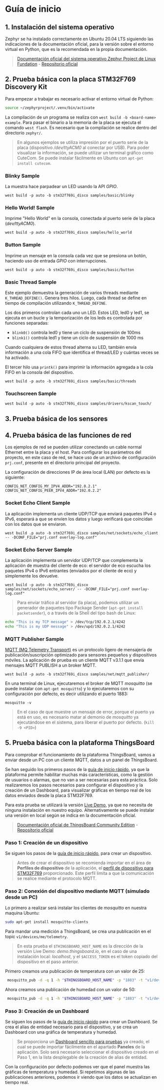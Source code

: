 # Guía de inicio

## 1. Instalación del sistema operativo

Zephyr se ha instalado correctamente en Ubuntu 20.04 LTS siguiendo las indicaciones de la documentación oficial, para la versión sobre el entorno virtual en Python, que es la recomendada en la propia documentación.

> [Documentación oficial del sistema operativo Zephyr Project de Linux Fundation](https://docs.zephyrproject.org/latest/index.html) -
> [Repositorio oficial](https://github.com/zephyrproject-rtos/zephyr)

## 2. Prueba básica con la placa STM32F769 Discovery Kit

Para empezar a trabajar es necesario activar el entorno virtual de Python:

```bash
source ~/zephyrproject/.venv/bin/activate
```

La compilación de un programa se realiza con `west build -b <board-name> example`.
Para pasar el binario a la memoria de la placa se ejecuta el comando `west flash`.
Es necesario que la compilación se realice dentro del directorio `zephyr/`.

> En algunos ejemplos se utiliza impresión por el puerto serie de la placa (dispositivo _/dev/ttyACM0_ al conectar por USB). Para poder visualizar la información, se puede utilizar un terminal gráfico como CuteCom. Se puede instalar fácilmente en Ubuntu con `apt-get install cutecom`.

### Blinky Sample

La muestra hace parpadear un LED usando la API _GPIO_.

```
west build -p auto -b stm32f769i_disco samples/basic/blinky
```

### Hello World! Sample

Imprime "Hello World" en la consola, conectada al puerto serie de la placa (_dev/ttyACM0_).

```
west build -p auto -b stm32f769i_disco samples/hello_world
```

### Button Sample

Imprime un mensaje en la consola cada vez que se presiona un botón, haciendo uso de entrada _GPIO_ con interrupciones.

```
west build -p auto -b stm32f769i_disco samples/basic/button
```

### Basic Thread Sample

Este ejemplo demuestra la generación de varios threads mediante `K_THREAD_DEFINE()`. Genera tres hilos. Luego, cada thread se define en tiempo de compilación utilizando `K_THREAD_DEFINE`.

Los dos primeros controlan cada uno un LED. Estos LED, led0 y led1, se ejecuta en un bucle y la temporización de los leds es controlada por funciones separadas:

-   `blink0()` controla led0 y tiene un ciclo de suspensión de 100ms
-   `blink1()` controla led1 y tiene un ciclo de suspensión de 1000 ms

Cuando cualquiera de estos thread alterna su LED, también envía información a una cola FIFO que identifica el thread/LED y cuántas veces se ha activado.

El tercer hilo usa `printk()` para imprimir la información agregada a la cola FIFO en la consola del dispositivo.

```
west build -p auto -b stm32f769i_disco samples/basic/threads
```

### Touchscreen Sample

```
west build -p auto -b stm32f769i_disco samples/drivers/kscan_touch/
```

## 3. Prueba básica de los sensores

## 4. Prueba básica de las funciones de red

Los ejemplos de red se pueden utilizar conectando un cable normal Ethernet entre la placa y el host. Para configurar los parámetros del proyecto, en este caso de red, se hace uso de un archivo de configuración `prj.conf`, presente en el directorio principal del proyecto.

La configuración de direcciones IP de área local (LAN) por defecto es la siguiente:

```
CONFIG_NET_CONFIG_MY_IPV4_ADDR="192.0.2.1"
CONFIG_NET_CONFIG_PEER_IPV4_ADDR="192.0.2.2"
```

### Socket Echo Client Sample

La aplicación implementa un cliente UDP/TCP que enviará paquetes IPv4 o IPv6, esperará a que se envíen los datos y luego verificará que coincidan con los datos que se enviaron.

```
west build .p auto -b stm32f769i_disco samples/net/sockets/echo_client -- -DCONF_FILE="prj.conf overlay-log.conf"
```

### Socket Echo Server Sample

La aplicación implementa un servidor UDP/TCP que complementa la aplicación de muestra del cliente de eco: el servidor de eco escucha los paquetes IPv4 o IPv6 entrantes (enviados por el cliente de eco) y simplemente los devuelve.

```
west build -p auto -b stm32f769i_disco samples/net/sockets/echo_server/ -- -DCONF_FILE="prj.conf overlay-log.conf"
```

> Para enviar tráfico al servidor (la placa), podemos utilizar un generador de paquetes tipo Package Sender (`apt-get install packetsender`), o a través de la Shell del tipo bash de Linux:

```bash
echo "This is my TCP message" > /dev/tcp/192.0.2.1/4242
echo "This is my UDP message" > /dev/upd/192.0.2.1/4242
```

### MQTT Publisher Sample

[MQTT (MQ Telemetry Transport)](https://mqtt.org/) es un protocolo ligero de mensajería de publicación/suscripción optimizado para sensores pequeños y dispositivos móviles.
La aplicación de prueba es un cliente MQTT v3.1.1 que envía mensajes MQTT PUBLISH a un broker MQTT.

```
west build -p auto -b stm32f769i_disco samples/net/mqtt_publisher/
```

En una terminal de Linux, ejecutaremos el broker de MQTT _mosquitto_ (se puede instalar con `apt-get mosquitto`) y lo ejecutaremos con su configuración por defecto, es decir utilizando el puerto 1883:

```
mosquitto -v
```

> En el caso de que muestre un mensaje de error, porque el puerto ya está en uso, es necesario matar al demonio de _mosquitto_ ya ejecutándose en el sistema, para liberar el puerto por defecto. (`kill -9 <PID>`)

## 5. Prueba básica con la plataforma ThingsBoard

Para comprobar el funcionamiento de la plataforma ThingsBoard, vamos a enviar desde un PC con un cliente MQTT, datos a un panel de ThingsBoard.

Se han seguido los primeros pasos de la [guía de inicio rápido](https://thingsboard.io/docs/getting-started-guides/helloworld/?connectdevice=mqtt-linux), ya que la plataforma permite habilitar muchas más características, como la gestión de usuarios o alarmas, que no van a ser necesarias para esta práctica. Solo realizaremos los pasos necesarios para configurar el dispositivo y la creación de un Dashboard, para visualizar gráficas en tiempo real de los datos enviados desde la placa STM32F769.

Para esta prueba se utilizará la versión [Live Demo](https://demo.thingsboard.io), ya que no necesita de ninguna instalación en nuestro equipo. Alternativamente se puede instalar una versión en local según se indica en la documentación oficial.

> [Documentación oficial de ThingsBoard Community Edition](https://thingsboard.io/docs/) -
> [Repositorio oficial](https://github.com/thingsboard/thingsboard)

### Paso 1: Creación de un dispositivo

Se siguen los pasos de la [guía de inicio rápido](https://thingsboard.io/docs/getting-started-guides/helloworld/?connectdevice=mqtt-linux), para crear un dispositivo.

> Antes de crear el dispositivo se recomienda importar en el área de **Perfiles de dispositivo** de la aplicación, el [perfil de dispositivo para STM32F769](ThingsBoard/stm32f769_profile.json) proporcionado. Este perfil limita a que la comunicación se realice mediante el protocolo MQTT.

### Paso 2: Conexión del dispositivo mediante MQTT (simulado desde un PC)

Lo primero a realizar será instalar los clientes de _mosquitto_ en nuestra maquina Ubuntu:

```bash
sudo apt-get install mosquitto-clients
```

Para mandar una medición a ThingsBoard, se crea una publicación en el topic `v1/devices/me/telemetry`.

> En esta prueba el `$THINGSBOARD_HOST_NAME` es la dirección de la versión Live Demo: _demo.thingsboard.io_, en el caso de una instalación local: _localhost_, y el `$ACCESS_TOKEN` es el token copiado del dispositivo en el paso anterior.

Primero creamos una publicación de temperatura con un valor de 25:

```bash
 mosquitto_pub -d -q 1 -h "$THINGSBOARD_HOST_NAME" -p "1883" -t "v1/devices/me/telemetry" -u "$ACCESS_TOKEN " -m {"temperature":25}
```

Ahora creamos una publicación de humedad con un valor de 50:

```bash
 mosquitto_pub -d -q 1 -h "$THINGSBOARD_HOST_NAME" -p "1883" -t "v1/devices/me/telemetry" -u "$ACCESS_TOKEN " -m {"humidity":50}
```

### Paso 3: Creación de un Dashboard

Se siguen los pasos de la [guía de inicio rápido](https://thingsboard.io/docs/getting-started-guides/helloworld/?connectdevice=mqtt-linux) para crear un Dashboard. Se crea el alias de entidad necesario para el dispositivo, y se crea un Dashboard con una gráfica de temperatura y humedad.

> Se proporciona un [Dashboard sencillo para pruebas](ThingsBoard/stm32f769_dashboard.json) ya creado, el cual se puede importar fácilmente en el apartado **Paneles** de la aplicación. Solo será necesario seleccionar el dispositivo creado en el Paso 1, en la lista desplegable de la creación de alias de entidad.

Con la configuración por defecto podemos ver que el panel muestra las gráficas de temperatura y humedad. Si repetimos algunas de las publicaciones anteriores, podemos ir viendo que los datos se actualizan en tiempo real.
